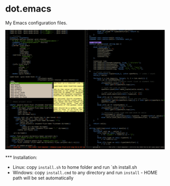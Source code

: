 dot.emacs
=========

My Emacs configuration files.

![Preview](/preview.png?raw=true "Preview")

*** Installation:
- Linux: copy `install.sh` to home folder and run `sh install.sh
- Windows: copy `install.cmd` to any directory and run `install` - HOME path will be set automatically